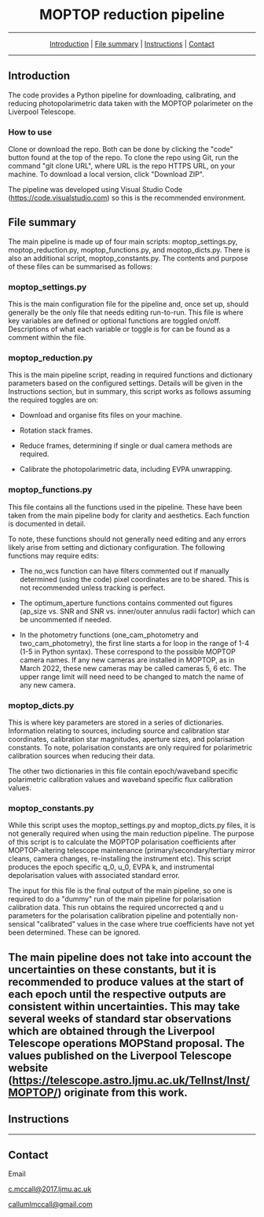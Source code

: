 <h1 align="center">
  <br>
MOPTOP reduction pipeline
  <br>
</h1>

---

<p align="center">
  <a href="#introduction">Introduction</a> |
  <a href="#file-summary">File summary</a> |
  <a href="#instructions">Instructions</a> |
  <a href="#contact">Contact</a>
</p>

---

## Introduction

The code provides a Python pipeline for downloading, calibrating, and reducing photopolarimetric data taken with the MOPTOP polarimeter on the Liverpool Telescope.  

### How to use

Clone or download the repo. Both can be done by clicking the "code" button found at the top of the repo. To clone the repo using Git, run the command "git clone URL", where URL is the repo HTTPS URL, on your machine. To download a local version, click "Download ZIP". 

The pipeline was developed using Visual Studio Code (https://code.visualstudio.com) so this is the recommended environment.

## File summary

The main pipeline is made up of four main scripts: moptop_settings.py, moptop_reduction.py, moptop_functions.py, and moptop_dicts.py. There is also an additional script, moptop_constants.py. The contents and purpose of these files can be summarised as follows:

### moptop_settings.py

This is the main configuration file for the pipeline and, once set up, should generally be the only file that needs editing run-to-run. This file is where key variables are defined or optional functions are toggled on/off. Descriptions of what each variable or toggle is for can be found as a comment within the file. 

### moptop_reduction.py

This is the main pipeline script, reading in required functions and dictionary parameters based on the configured settings. Details will be given in the Instructions section, but in summary, this script works as follows assuming the required toggles are on:

- Download and organise fits files on your machine.

- Rotation stack frames.

- Reduce frames, determining if single or dual camera methods are required.

- Calibrate the photopolarimetric data, including EVPA unwrapping.

### moptop_functions.py

This file contains all the functions used in the pipeline. These have been taken from the main pipeline body for clarity and aesthetics. Each function is documented in detail.

To note, these functions should not generally need editing and any errors likely arise from setting and dictionary configuration. The following functions may require edits:

- The no_wcs function can have filters commented out if manually determined (using the code) pixel coordinates are to be shared. This is not recommended unless tracking is perfect.

- The optimum_aperture functions contains commented out figures (ap_size vs. SNR and SNR vs. inner/outer annulus radii factor) which can be uncommented if needed. 

- In the photometry functions (one_cam_photometry and two_cam_photometry), the first line starts a for loop in the range of 1-4 (1-5 in Python syntax). These correspond to the possible MOPTOP camera names. If any new cameras are installed in MOPTOP, as in March 2022, these new cameras may be called cameras 5, 6 etc. The upper range limit will need need to be changed to match the name of any new camera. 

### moptop_dicts.py

This is where key parameters are stored in a series of dictionaries. Information relating to sources, including source and calibration star coordinates, calibration star magnitudes, aperture sizes, and polarisation constants. To note, polarisation constants are only required for polarimetric calibration sources when reducing their data. 

The other two dictionaries in this file contain epoch/waveband specific polarimetric calibration values and waveband specific flux calibration values. 

### moptop_constants.py

While this script uses the moptop_settings.py and moptop_dicts.py files, it is not generally required when using the main reduction pipeline. The purpose of this script is to calculate the MOPTOP polarisation coefficients after MOPTOP-altering telescope maintenance (primary/secondary/tertiary mirror cleans, camera changes, re-installing the instrument etc). This script produces the epoch specific q_0, u_0, EVPA k, and instrumental depolarisation values with associated standard error.

The input for this file is the final output of the main pipeline, so one is required to do a "dummy" run of the main pipeline for polarisation calibration data. This run obtains the required uncorrected q and u parameters for the polarisation calibration pipeline and potentially non-sensical "calibrated" values in the case where true coefficients have not yet been determined. These can be ignored.

The main pipeline does not take into account the uncertainties on these constants, but it is recommended to produce values at the start of each epoch until the respective outputs are consistent within uncertainties. This may take several weeks of standard star observations which are obtained through the Liverpool Telescope operations MOPStand proposal. The values published on the Liverpool Telescope website (https://telescope.astro.ljmu.ac.uk/TelInst/Inst/MOPTOP/) originate from this work. 
---

## Instructions 



---

## Contact

Email

c.mccall@2017.ljmu.ac.uk

callumlmccall@gmail.com